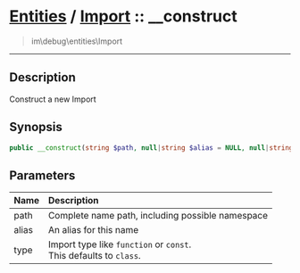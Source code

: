 # [Entities](entities.md) / [Import](entities-Import.md) :: __construct
 > im\debug\entities\Import
____

## Description
Construct a new Import

## Synopsis
```php
public __construct(string $path, null|string $alias = NULL, null|string $type = NULL)
```

## Parameters
| Name | Description |
| :--- | :---------- |
| path | Complete name path, including possible namespace |
| alias | An alias for this name |
| type | Import type like `function` or `const`.<br />This defaults to `class`. |
